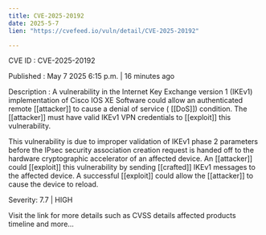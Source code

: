 ```yaml
---
title: CVE-2025-20192
date: 2025-5-7
lien: "https://cvefeed.io/vuln/detail/CVE-2025-20192"

---
```


CVE ID : CVE-2025-20192

Published :  May 7
2025
6:15 p.m. | 16 minutes ago

Description : A vulnerability in the Internet Key Exchange version 1 (IKEv1) implementation of Cisco IOS XE Software could allow an authenticated
remote  [[attacker]] to cause a denial of service ( [[DoS]]) condition. The  [[attacker]] must have valid IKEv1 VPN credentials to  [[exploit]] this vulnerability.

 This vulnerability is due to improper validation of IKEv1 phase 2 parameters before the IPsec security association creation request is handed off to the hardware cryptographic accelerator of an affected device. An  [[attacker]] could  [[exploit]] this vulnerability by sending  [[crafted]] IKEv1 messages to the affected device. A successful  [[exploit]] could allow the  [[attacker]] to cause the device to reload.

Severity: 7.7 | HIGH

Visit the link for more details
such as CVSS details
affected products
timeline
and more...
